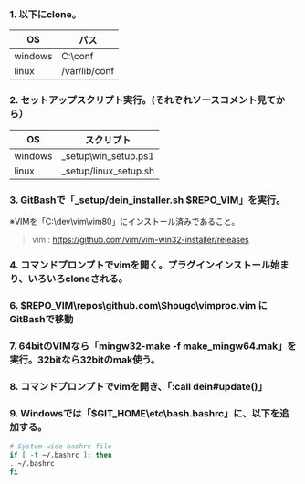 ###  1. 以下にclone。

| OS | パス |
|-----|-----|
| windows | C:\conf |
| linux   | /var/lib/conf |

###  2. セットアップスクリプト実行。(それぞれソースコメント見てから）

| OS | スクリプト |
|---------|----------------------|
| windows | _setup\win_setup.ps1 |
| linux   | _setup/linux_setup.sh |

###  3. GitBashで「_setup/dein_installer.sh $REPO_VIM」を実行。
※VIMを「C:\dev\vim\vim80」にインストール済みであること。

> vim : https://github.com/vim/vim-win32-installer/releases

###  4. コマンドプロンプトでvimを開く。プラグインインストール始まり、いろいろcloneされる。
###  6. $REPO_VIM\repos\github.com\Shougo\vimproc.vim にGitBashで移動
###  7. 64bitのVIMなら「mingw32-make -f make_mingw64.mak」を実行。32bitなら32bitのmak使う。
###  8. コマンドプロンプトでvimを開き、「:call dein#update()」
###  9. Windowsでは「$GIT_HOME\etc\bash.bashrc」に、以下を追加する。
```bash
# System-wide bashrc file
if [ -f ~/.bashrc ]; then
. ~/.bashrc
fi
```
